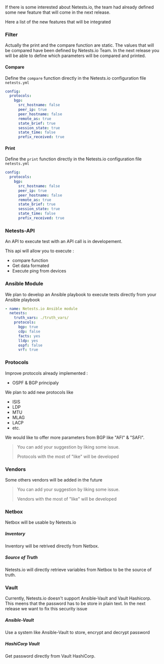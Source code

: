 If there is some interested about Netests.io, the team had already defined some new feature that will come in the next release.

Here a list of the new features that will be integrated

### Filter 

Actually the print and the compare function are static. The values that will be compared have been defined by Netests.io Team. In the next release you will be able to define which parameters will be compared and printed.

#### Compare

Define the `compare` function directly in the Netests.io configuration file `netests.yml`

```yaml
config:
  protocols:
    bgp:
      src_hostname: false
      peer_ip: true
      peer_hostname: false
      remote_as: true
      state_brief: true
      session_state: true
      state_time: false
      prefix_received: true
```

#### Print

Define the `print` function directly in the Netests.io configuration file `netests.yml`

```yaml
config:
  protocols:
    bgp:
      src_hostname: false
      peer_ip: true
      peer_hostname: false
      remote_as: true
      state_brief: true
      session_state: true
      state_time: false
      prefix_received: true
```



### Netests-API

An API to execute test with an API call is in developement.

This api will allow you to execute :

* compare function
* Get data formated
* Execute ping from devices



### Ansible Module

We plan to develop an Ansible playbook to execute tests directly from your Ansible playbook

```yaml
- name: Netests.io Ansible module
  netests:
    truth_vars: ./truth_vars/
    protocols:
      bgp: true
      cdp: false
      facts: yes
      lldp: yes
      ospf: false
      vrf: true
```



### Protocols

Improve protocols already implemented :

- OSPF & BGP principaly

We plan to add new protocols like

* ISIS
* LDP
* MTU
* MLAG
* LACP
* etc.

We would like to offer more parameters from BGP like "AFI" & "SAFI".

> You can add your suggestion by liking some issue.
>
> Protocols with the most of "like" will be developed



### Vendors

Some others vendors will be added in the future

> You can add your suggestion by liking some issue.
>
> Vendors with the most of "like" will be developed



### Netbox

Netbox will be usable by Netests.io

##### Inventory

Inventory will be retrived directly from Netbox. 

##### Source of Truth

Netests.io will directly retrieve variables from Netbox to be the source of truth.



### Vault

Currently, Netests.io doesn't support Ansible-Vault and Vault Hashicorp. This meens that the password has to be store in plain text. In the next release we want to fix this security issue

##### Ansible-Vault

Use a system like Ansible-Vault to store, encrypt and decrypt password

##### HashiCorp Vault

Get password directly from Vault HashiCorp.